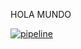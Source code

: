 
HOLA MUNDO

[![pipeline](https://github.com/santiagohernandezs/actions/actions/workflows/pipeLine.yml/badge.svg)](https://github.com/santiagohernandezs/actions/actions/workflows/pipeLine.yml)
